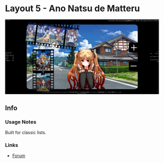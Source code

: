 # Layout 5 - Ano Natsu de Matteru

![](gallery/demo.jpg)

## Info

### Usage Notes

Built for classic lists.

### Links

- [Forum](https://myanimelist.net/forum/?topicid=585717)